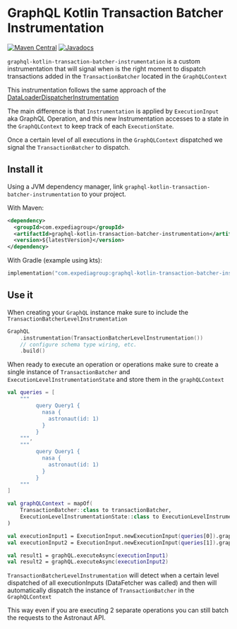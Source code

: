 # GraphQL Kotlin Transaction Batcher Instrumentation
[![Maven Central](https://img.shields.io/maven-central/v/com.expediagroup/graphql-kotlin-transaction-batcher-instrumentation.svg?label=Maven%20Central)](https://search.maven.org/search?q=g:%22com.expediagroup%22%20AND%20a:%22graphql-kotlin-transaction-batcher-instrumentation%22)
[![Javadocs](https://img.shields.io/maven-central/v/com.expediagroup/graphql-kotlin-transaction-batcher-instrumentation.svg?label=javadoc&colorB=brightgreen)](https://www.javadoc.io/doc/com.expediagroup/graphql-kotlin-transaction-batcher-instrumentation)

`graphql-kotlin-transaction-batcher-instrumentation` is a custom instrumentation that will signal when is the right moment
to dispatch transactions added in the `TransactionBatcher` located in the `GraphQLContext`

This instrumentation follows the same approach of the [DataLoaderDispatcherInstrumentation](https://github.com/graphql-java/graphql-java/blob/master/src/main/java/graphql/execution/instrumentation/dataloader/DataLoaderDispatcherInstrumentation.java)

The main difference is that `Instrumentation` is applied by `ExecutionInput` aka GraphQL Operation, and this new Instrumentation
accesses to a state in the `GraphQLContext` to keep track of each `ExecutionState`.

Once a certain level of all executions in the `GraphQLContext` dispatched we signal the `TransactionBatcher` to dispatch.

## Install it

Using a JVM dependency manager, link `graphql-kotlin-transaction-batcher-instrumentation` to your project.

With Maven:

```xml
<dependency>
  <groupId>com.expediagroup</groupId>
  <artifactId>graphql-kotlin-transaction-batcher-instrumentation</artifactId>
  <version>${latestVersion}</version>
</dependency>
```

With Gradle (example using kts):

```kotlin
implementation("com.expediagroup:graphql-kotlin-transaction-batcher-instrumentation:$latestVersion")
```

## Use it

When creating your `GraphQL` instance make sure to include the `TransactionBatcherLevelInstrumentation`

```kotlin
GraphQL
    .instrumentation(TransactionBatcherLevelInstrumentation())
    // configure schema type wiring, etc.
    .build()
```

When ready to execute an operation or operations make sure to create a single instance of `TransactionBatcher`
and `ExecutionLevelInstrumentationState` and store them in the `graphQLContext`

```kotlin
val queries = [
    """
         query Query1 {
           nasa {
             astronaut(id: 1)
           }
         }
    """,
    """
         query Query1 {
           nasa {
             astronaut(id: 1)
           }
         }
    """
]

val graphQLContext = mapOf(
    TransactionBatcher::class to transactionBatcher,
    ExecutionLevelInstrumentationState::class to ExecutionLevelInstrumentationState(queries.size)
)

val executionInput1 = ExecutionInput.newExecutionInput(queries[0]).graphQLContext(graphQLContext).build()
val executionInput2 = ExecutionInput.newExecutionInput(queries[1]).graphQLContext(graphQLContext).build()

val result1 = graphQL.executeAsync(executionInput1)
val result2 = graphQL.executeAsync(executionInput2)
```

`TransactionBatcherLevelInstrumentation` will detect when a certain level dispatched of all executionInputs (DataFetcher was called)
and then will automatically dispatch the instance of `TransactionBatcher` in the `GraphQLContext`

This way even if you are executing 2 separate operations you can still batch the requests to the Astronaut API.

